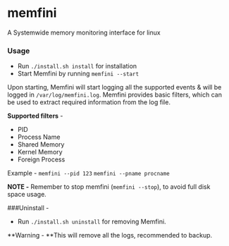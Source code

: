 # memfini
A Systemwide memory monitoring interface for linux

### Usage

- Run `./install.sh install` for installation
- Start Memfini by running `memfini --start`

Upon starting, Memfini will start logging all the supported events & will be logged in `/var/log/memfini.log`. Memfini provides basic filters, which can be used to extract required information from the log file. 

**Supported filters**  - 
- PID
- Process Name
- Shared Memory
- Kernel Memory
- Foreign Process

Example - 
`memfini --pid 123`
`memfini --pname procname`


**NOTE -** Remember to stop memfini (`memfini --stop`),  to avoid full disk space usage.


###Uninstall - 
- Run `./install.sh uninstall` for removing Memfini. 

**Warning - **This will remove all the logs, recommended to backup. 


